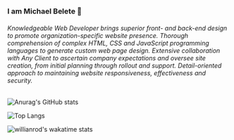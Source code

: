 ### I am Michael Belete 👋

<!--
**michaelbelete/michaelbelete** is a ✨ _special_ ✨ repository because its `README.md` (this file) appears on your GitHub profile.

Here are some ideas to get you started:

- 🔭 I’m currently working on ...
- 🌱 I’m currently learning ...
- 👯 I’m looking to collaborate on ...
- 🤔 I’m looking for help with ...
- 💬 Ask me about ...
- 📫 How to reach me: ...
- 😄 Pronouns: ...
- ⚡ Fun fact: ...
-->

###### Knowledgeable Web Developer brings superior front- and back-end design to promote organization-specific website presence. Thorough comprehension of complex HTML, CSS and JavaScript programming languages to generate custom web page design. Extensive collaboration with Any Client to ascertain company expectations and oversee site creation, from initial planning through rollout and support. Detail-oriented approach to maintaining website responsiveness, effectiveness and security.

![Anurag's GitHub stats](https://github-readme-stats.vercel.app/api?username=michaelbelete&show_icons=true&theme=radical)

![Top Langs](https://github-readme-stats.vercel.app/api/top-langs/?username=michaelbelete&layout=compact)

![willianrod's wakatime stats](https://github-readme-stats.vercel.app/api/wakatime?username=michaelbelete)
